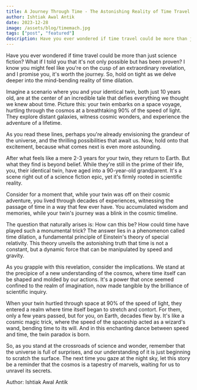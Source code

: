 ```yaml
---
title: A Journey Through Time - The Astonishing Reality of Time Travel 
author: Ishtiak Awal Antik
date: 2023-12-28
image: /assets/blog/timemach.jpg
tags: ["post", "featured"]
description: Have you ever wondered if time travel could be more than just science fiction? What if I told you that it's not only possible but has been proven? I know you might feel like you're on the cusp of an extraordinary revelation, and I promise you, it's worth the journey. So, hold on tight as we delve deeper into the mind-bending reality of time dilation. 
---
```


Have you ever wondered if time travel could be more than just science fiction? What if I told you that it's not only possible but has been proven? I know you might feel like you're on the cusp of an extraordinary revelation, and I promise you, it's worth the journey. So, hold on tight as we delve deeper into the mind-bending reality of time dilation. 

Imagine a scenario where you and your identical twin, both just 10 years old, are at the center of an incredible tale that defies everything we thought we knew about time. Picture this: your twin embarks on a space voyage, hurtling through the cosmos at a breathtaking 90% of the speed of light. They explore distant galaxies, witness cosmic wonders, and experience the adventure of a lifetime. 

As you read these lines, perhaps you're already envisioning the grandeur of the universe, and the thrilling possibilities that await us. Now, hold onto that excitement, because what comes next is even more astounding. 

After what feels like a mere 2-3 years for your twin, they return to Earth. But what they find is beyond belief. While they're still in the prime of their life, you, their identical twin, have aged into a 90-year-old grandparent. It's a scene right out of a science fiction epic, yet it's firmly rooted in scientific reality. 

Consider for a moment that, while your twin was off on their cosmic adventure, you lived through decades of experiences, witnessing the passage of time in a way that few ever have. You accumulated wisdom and memories, while your twin's journey was a blink in the cosmic timeline. 

The question that naturally arises is: How can this be? How could time have played such a monumental trick? The answer lies in a phenomenon called time dilation, a fundamental principle of Einstein's theory of special relativity. This theory unveils the astonishing truth that time is not a constant, but a dynamic force that can be manipulated by speed and gravity. 

As you grapple with this revelation, consider the implications. We stand at the precipice of a new understanding of the cosmos, where time itself can be shaped and molded by our actions. It's a power that once seemed confined to the realm of imagination, now made tangible by the brilliance of scientific inquiry. 

When your twin hurtled through space at 90% of the speed of light, they entered a realm where time itself began to stretch and contort. For them, only a few years passed, but for you, on Earth, decades flew by. It's like a cosmic magic trick, where the speed of the spaceship acted as a wizard's wand, bending time to its will. And in this enchanting dance between speed and time, the twin paradox is born. 

So, as you stand at the crossroads of science and wonder, remember that the universe is full of surprises, and our understanding of it is just beginning to scratch the surface. The next time you gaze at the night sky, let this story be a reminder that the cosmos is a tapestry of marvels, waiting for us to unravel its secrets. 

Author: Ishtiak Awal Antik